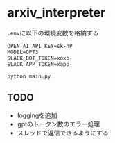 # arxiv_interpreter

`.env`に以下の環境変数を格納する
```.env
OPEN_AI_API_KEY=sk-nP
MODEL=GPT3
SLACK_BOT_TOKEN=xoxb-
SLACK_APP_TOKEN=xapp-
```

`python main.py`

## TODO
- loggingを追加
- gptのトークン数のエラー処理
- スレッドで返信できるようにする